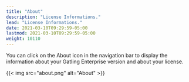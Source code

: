 ```yaml
---
title: "About"
description: "License Informations."
lead: "License Informations."
date: 2021-03-10T09:29:59-05:00
lastmod: 2021-03-10T09:29:59-05:00
weight: 10110
---
```


You can click on the About icon in the navigation bar to display the information about your Gatling Enterprise version and about your license.

{{< img src="about.png" alt="About" >}}
